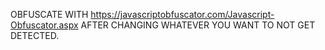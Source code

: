 OBFUSCATE WITH https://javascriptobfuscator.com/Javascript-Obfuscator.aspx AFTER CHANGING WHATEVER YOU WANT TO NOT GET DETECTED.
